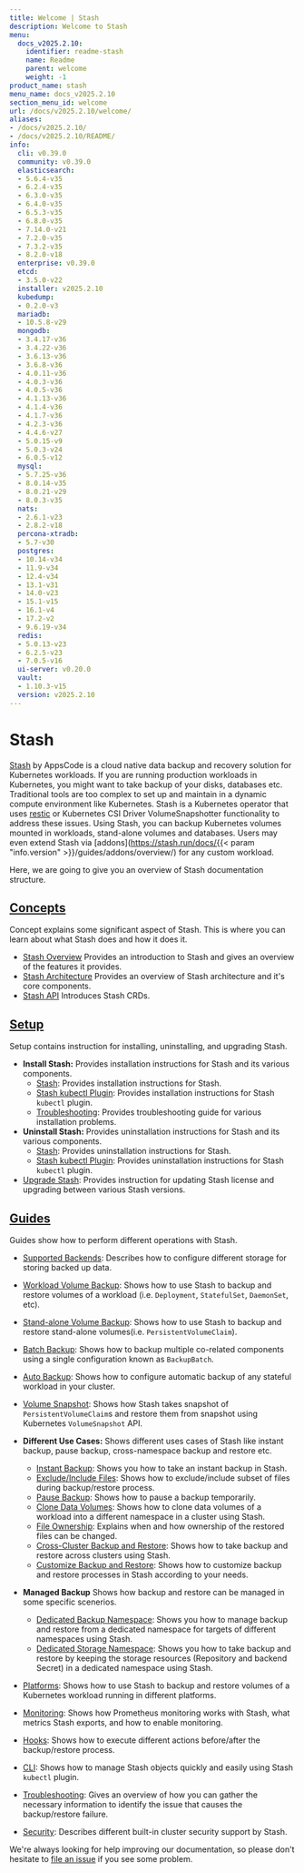 ```yaml
---
title: Welcome | Stash
description: Welcome to Stash
menu:
  docs_v2025.2.10:
    identifier: readme-stash
    name: Readme
    parent: welcome
    weight: -1
product_name: stash
menu_name: docs_v2025.2.10
section_menu_id: welcome
url: /docs/v2025.2.10/welcome/
aliases:
- /docs/v2025.2.10/
- /docs/v2025.2.10/README/
info:
  cli: v0.39.0
  community: v0.39.0
  elasticsearch:
  - 5.6.4-v35
  - 6.2.4-v35
  - 6.3.0-v35
  - 6.4.0-v35
  - 6.5.3-v35
  - 6.8.0-v35
  - 7.14.0-v21
  - 7.2.0-v35
  - 7.3.2-v35
  - 8.2.0-v18
  enterprise: v0.39.0
  etcd:
  - 3.5.0-v22
  installer: v2025.2.10
  kubedump:
  - 0.2.0-v3
  mariadb:
  - 10.5.8-v29
  mongodb:
  - 3.4.17-v36
  - 3.4.22-v36
  - 3.6.13-v36
  - 3.6.8-v36
  - 4.0.11-v36
  - 4.0.3-v36
  - 4.0.5-v36
  - 4.1.13-v36
  - 4.1.4-v36
  - 4.1.7-v36
  - 4.2.3-v36
  - 4.4.6-v27
  - 5.0.15-v9
  - 5.0.3-v24
  - 6.0.5-v12
  mysql:
  - 5.7.25-v36
  - 8.0.14-v35
  - 8.0.21-v29
  - 8.0.3-v35
  nats:
  - 2.6.1-v23
  - 2.8.2-v18
  percona-xtradb:
  - 5.7-v30
  postgres:
  - 10.14-v34
  - 11.9-v34
  - 12.4-v34
  - 13.1-v31
  - 14.0-v23
  - 15.1-v15
  - 16.1-v4
  - 17.2-v2
  - 9.6.19-v34
  redis:
  - 5.0.13-v23
  - 6.2.5-v23
  - 7.0.5-v16
  ui-server: v0.20.0
  vault:
  - 1.10.3-v15
  version: v2025.2.10
---
```


# Stash

[Stash](https://stash.run) by AppsCode is a cloud native data backup and recovery solution for Kubernetes workloads. If you are running production workloads in Kubernetes, you might want to take backup of your disks, databases etc. Traditional tools are too complex to set up and maintain in a dynamic compute environment like Kubernetes. Stash is a Kubernetes operator that uses [restic](https://github.com/restic/restic) or Kubernetes CSI Driver VolumeSnapshotter functionality to address these issues. Using Stash, you can backup Kubernetes volumes mounted in workloads, stand-alone volumes and databases. Users may even extend Stash via [addons](https://stash.run/docs/{{< param "info.version" >}}/guides/addons/overview/) for any custom workload.

Here, we are going to give you an overview of Stash documentation structure.

## [Concepts](/docs/v2025.2.10/concepts/)

Concept explains some significant aspect of Stash. This is where you can learn about what Stash does and how it does it.

- [Stash Overview](/docs/v2025.2.10/concepts/what-is-stash/overview/) Provides an introduction to Stash and gives an overview of the features it provides.
- [Stash Architecture](/docs/v2025.2.10/concepts/what-is-stash/architecture/) Provides an overview of Stash architecture and it's core components.
- [Stash API](/docs/v2025.2.10/concepts/crds/repository/) Introduces Stash CRDs.

## [Setup](/docs/v2025.2.10/setup/)

Setup contains instruction for installing, uninstalling, and upgrading Stash.

- **Install Stash:** Provides installation instructions for Stash and its various components.
  - [Stash](/docs/v2025.2.10/setup/install/stash/): Provides installation instructions for Stash.
  - [Stash kubectl Plugin](/docs/v2025.2.10/setup/install/kubectl-plugin/): Provides installation instructions for Stash `kubectl` plugin.
  - [Troubleshooting](/docs/v2025.2.10/setup/install/troubleshooting/): Provides troubleshooting guide for various installation problems.
- **Uninstall Stash:** Provides uninstallation instructions for Stash and its various components.
  - [Stash](/docs/v2025.2.10/setup/uninstall/stash/): Provides uninstallation instructions for Stash.
  - [Stash kubectl Plugin](/docs/v2025.2.10/setup/uninstall/kubectl-plugin/): Provides uninstallation instructions for Stash `kubectl` plugin.
- [Upgrade Stash](/docs/v2025.2.10/setup/upgrade/): Provides instruction for updating Stash license and upgrading between various Stash versions.

## [Guides](/docs/v2025.2.10/guides/)

Guides show how to perform different operations with Stash.

- [Supported Backends](/docs/v2025.2.10/guides/backends/overview/): Describes how to configure different storage for storing backed up data.
- [Workload Volume Backup](/docs/v2025.2.10/guides/workloads/overview/): Shows how to use Stash to backup and restore volumes of a workload (i.e. `Deployment`, `StatefulSet`, `DaemonSet`, etc).
- [Stand-alone Volume Backup](/docs/v2025.2.10/guides/volumes/overview/): Shows how to use Stash to backup and restore stand-alone volumes(i.e. `PersistentVolumeClaim`).
- [Batch Backup](/docs/v2025.2.10/guides/batch-backup/overview/): Shows how to backup multiple co-related components using a single configuration known as `BackupBatch`.
- [Auto Backup](/docs/v2025.2.10/guides/auto-backup/overview/): Shows how to configure automatic backup of any stateful workload in your cluster.
- [Volume Snapshot](/docs/v2025.2.10/guides/volumesnapshot/overview/): Shows how Stash takes snapshot of `PersistentVolumeClaim`s and restore them from snapshot using Kubernetes `VolumeSnapshot` API.

- **Different Use Cases:**
Shows different uses cases of Stash like instant backup, pause backup, cross-namespace backup and restore etc.

  - [Instant Backup](/docs/v2025.2.10/guides/use-cases/instant-backup/): Shows you how to take an instant backup in Stash.
  - [Exclude/Include Files](/docs/v2025.2.10/guides/use-cases/exclude-include-files/): Shows how to exclude/include subset of files during backup/restore process.
  - [Pause Backup](/docs/v2025.2.10/guides/use-cases/pause-backup/): Shows how to pause a backup temporarily.
  - [Clone Data Volumes](/docs/v2025.2.10/guides/use-cases/clone-pvc/): Shows how to clone data volumes of a workload into a different namespace in a cluster using Stash.
  - [File Ownership](/docs/v2025.2.10/guides/use-cases/ownership/): Explains when and how ownership of the restored files can be changed.
  - [Cross-Cluster Backup and Restore](/docs/v2025.2.10/guides/use-cases/cross-cluster-backup/): Shows how to take backup and restore across clusters using Stash.
  - [Customize Backup and Restore](/docs/v2025.2.10/guides/use-cases/customize-backup-restore/): Shows how to customize backup and restore processes in Stash according to your needs.

- **Managed Backup**
Shows how backup and restore can be managed in some specific scenerios.
  - [Dedicated Backup Namespace](/docs/v2025.2.10/guides/managed-backup/dedicated-backup-namespace/): Shows you how to manage backup and restore from a dedicated namespace for targets of different namespaces using Stash.
  - [Dedicated Storage Namespace](/docs/v2025.2.10/guides/managed-backup/dedicated-storage-namespace/): Shows you how to take backup and restore by keeping the storage resources (Repository and backend Secret) in a dedicated namespace using Stash.

- [Platforms](/docs/v2025.2.10/guides/platforms/eks-irsa/): Shows how to use Stash to backup and restore volumes of a Kubernetes workload running in different platforms.
- [Monitoring](/docs/v2025.2.10/guides/monitoring/overview/): Shows how Prometheus monitoring works with Stash, what metrics Stash exports, and how to enable monitoring.
- [Hooks](/docs/v2025.2.10/guides/hooks/overview/): Shows how to execute different actions before/after the backup/restore process.
- [CLI](/docs/v2025.2.10/guides/cli/kubectl-plugin/): Shows how to manage Stash objects quickly and easily using Stash `kubectl` plugin.
- [Troubleshooting](/docs/v2025.2.10/guides/troubleshooting/how-to-troubleshoot/): Gives an overview of how you can gather the necessary information to identify the issue that causes the backup/restore failure.
- [Security](/docs/v2025.2.10/guides/security/rbac/): Describes different built-in cluster security support by Stash.

We're always looking for help improving our documentation, so please don't hesitate to [file an issue](https://github.com/stashed/project/issues/new) if you see some problem.
